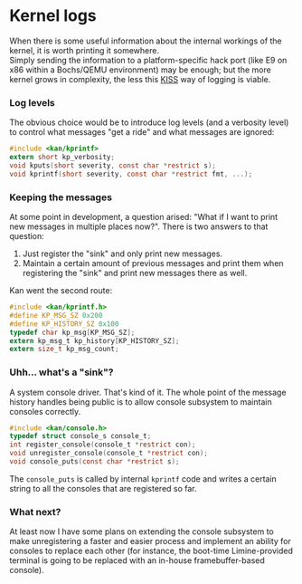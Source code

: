 # Kernel logs
When there is some useful information about the internal workings of the kernel, it is worth printing it somewhere.  
Simply sending the information to a platform-specific hack port (like E9 on x86 within a Bochs/QEMU environment) may be enough; but the more kernel grows in complexity, the less this [KISS](## "Keep It Simple, Stupid") way of logging is viable.

### Log levels
The obvious choice would be to introduce log levels (and a verbosity level) to control what messages "get a ride" and what messages are ignored:
```c
#include <kan/kprintf>
extern short kp_verbosity;
void kputs(short severity, const char *restrict s);
void kprintf(short severity, const char *restrict fmt, ...);
```

### Keeping the messages
At some point in development, a question arised: "What if I want to print new messages in multiple places now?". There is two answers to that question:
1. Just register the "sink" and only print new messages.
2. Maintain a certain amount of previous messages and print them when registering the "sink" and print new messages there as well.

Kan went the second route:
```c
#include <kan/kprintf.h>
#define KP_MSG_SZ 0x200
#define KP_HISTORY_SZ 0x100
typedef char kp_msg[KP_MSG_SZ];
extern kp_msg_t kp_history[KP_HISTORY_SZ];
extern size_t kp_msg_count;
```

### Uhh... what's a "sink"?
A system console driver. That's kind of it. The whole point of the message history handles being public is to allow console subsystem to maintain consoles correctly.
```c
#include <kan/console.h>
typedef struct console_s console_t;
int register_console(console_t *restrict con);
void unregister_console(console_t *restrict con);
void console_puts(const char *restrict s);
```

The `console_puts` is called by internal `kprintf` code and writes a certain string to all the consoles that are registered so far.

### What next?
At least now I have some plans on extending the console subsystem to make unregistering a faster and easier process and implement an ability for consoles to replace each other (for instance, the boot-time Limine-provided terminal is going to be replaced with an in-house framebuffer-based console).
